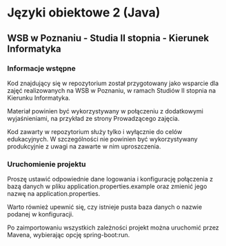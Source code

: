 # Języki obiektowe 2 (Java)

## WSB w Poznaniu - Studia II stopnia - Kierunek Informatyka

### Informacje wstępne

Kod znajdujący się w repozytorium został przygotowany jako wsparcie dla zajęć realizowanych na WSB w Poznaniu, w ramach Studiów II stopnia na Kierunku Informatyka.

Materiał powinien być wykorzystywany w połączeniu z dodatkowymi wyjaśnieniami, na przykład ze strony Prowadzącego zajęcia.

Kod zawarty w repozytorium służy tylko i wyłącznie do celów edukacyjnych. W szczególności nie powinien być wykorzystywany produkcyjnie z uwagi na zawarte w nim uproszczenia.

### Uruchomienie projektu

Proszę ustawić odpowiednie dane logowania i konfigurację połączenia z bazą danych w pliku application.properties.example 
oraz zmienić jego nazwę na application.properties.

Warto również upewnić się, czy istnieje pusta baza danych o nazwie podanej w konfiguracji.

Po zaimportowaniu wszystkich zależności projekt można uruchomić przez Mavena, wybierając opcję spring-boot:run.
